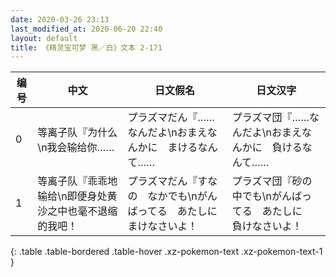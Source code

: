 ```yaml
---
date: 2020-03-26 23:13
last_modified_at: 2020-06-20 22:40
layout: default
title: 《精灵宝可梦 黑／白》文本 2-171
---
```

| 编号 | 中文 | 日文假名 | 日文汉字 |
| ---- | ---- | ---- | --- |
| 0 | 等离子队『为什么\n我会输给你…… | プラズマだん『……なんだよ\nおまえなんかに　まけるなんて…… | プラズマ団『……なんだよ\nおまえなんかに　負けるなんて…… |
| 1 | 等离子队『乖乖地输给\n即便身处黄沙之中也毫不退缩的我吧！ | プラズマだん『すなの　なかでも\nがんばってる　あたしに　まけなさいよ！ | プラズマ団『砂の　中でも\nがんばってる　あたしに　負けなさいよ！ |
{: .table .table-bordered .table-hover .xz-pokemon-text .xz-pokemon-text-1 }